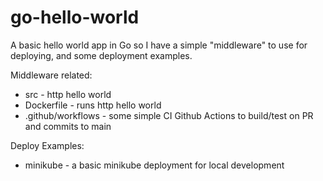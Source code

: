 # go-hello-world

A basic hello world app in Go so I have a simple "middleware" to use for deploying, and some deployment examples.

Middleware related:
* src               - http hello world
* Dockerfile        - runs http hello world
* .github/workflows - some simple CI Github Actions to build/test on PR and commits to main

Deploy Examples:
* minikube          - a basic minikube deployment for local development
